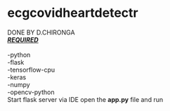 # ecgcovidheartdetectr

DONE BY D.CHIRONGA <br>
<b><u>*REQUIRED*</u></b><br><br>
-python<br>
-flask<br>
-tensorflow-cpu<br>
-keras<br>
-numpy<br>
-opencv-python<br>
Start flask server via IDE open the **app.py** file and run
